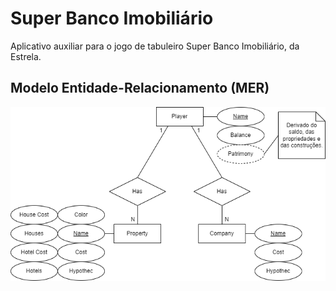 # Super Banco Imobiliário
Aplicativo auxiliar para o jogo de tabuleiro Super Banco Imobiliário, da Estrela.

## Modelo Entidade-Relacionamento (MER)

![MER](./img/MER_SBI.png)